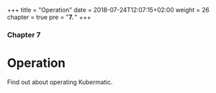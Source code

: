 +++
title = "Operation"
date = 2018-07-24T12:07:15+02:00
weight = 26
chapter = true
pre = "<b>7. </b>"
+++

### Chapter 7

# Operation

Find out about operating Kubermatic.
